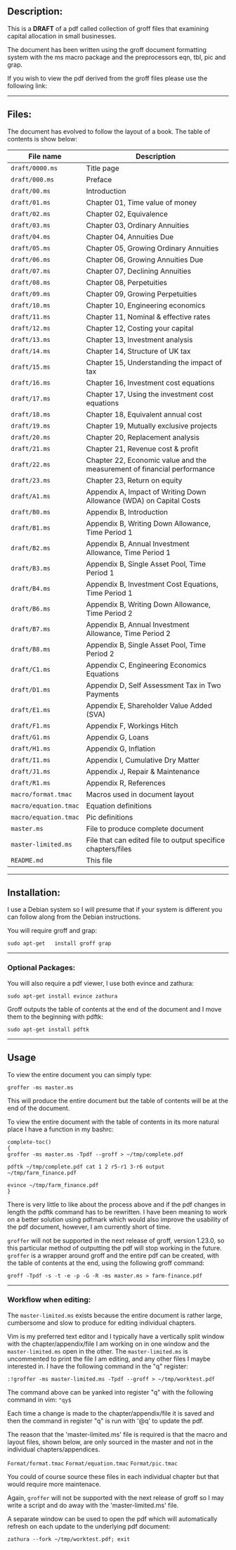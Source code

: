 ## Description:
This is a **DRAFT** of a pdf called 
collection of groff files that examining capital allocation in small
businesses.

The document has been written using the groff document formatting system with
the ms macro package and the preprocessors eqn, tbl, pic and grap.

If you wish to view the pdf derived from the groff files please use the
following link:


---

## Files:
The document has evolved to follow the layout of a book. The table of contents
is show below:

File name | Description
--------- | -----------
`draft/0000.ms` | Title page
`draft/000.ms` | Preface
`draft/00.ms` | Introduction
`draft/01.ms` | Chapter 01, Time value of money
`draft/02.ms` | Chapter 02, Equivalence
`draft/03.ms` | Chapter 03, Ordinary Annuities
`draft/04.ms` | Chapter 04, Annuities Due
`draft/05.ms` | Chapter 05, Growing Ordinary Annuities
`draft/06.ms` | Chapter 06, Growing Annuities Due
`draft/07.ms` | Chapter 07, Declining Annuities
`draft/08.ms` | Chapter 08, Perpetuities
`draft/09.ms` | Chapter 09, Growing Perpetuities
`draft/10.ms` | Chapter 10, Engineering economics
`draft/11.ms` | Chapter 11, Nominal & effective rates
`draft/12.ms` | Chapter 12, Costing your capital
`draft/13.ms` | Chapter 13, Investment analysis
`draft/14.ms` | Chapter 14, Structure of UK tax
`draft/15.ms` | Chapter 15, Understanding the impact of tax
`draft/16.ms` | Chapter 16, Investment cost equations
`draft/17.ms` | Chapter 17, Using the investment cost equations
`draft/18.ms` | Chapter 18, Equivalent annual cost
`draft/19.ms` | Chapter 19, Mutually exclusive projects
`draft/20.ms` | Chapter 20, Replacement analysis
`draft/21.ms` | Chapter 21, Revenue cost & profit
`draft/22.ms` | Chapter 22, Economic value and the measurement of financial performance
`draft/23.ms` | Chapter 23, Return on equity
`draft/A1.ms` | Appendix A, Impact of Writing Down Allowance (WDA) on Capital Costs
`draft/B0.ms` | Appendix B, Introduction
`draft/B1.ms` | Appendix B, Writing Down Allowance, Time Period 1
`draft/B2.ms` | Appendix B, Annual Investment Allowance, Time Period 1
`draft/B3.ms` | Appendix B, Single Asset Pool, Time Period 1
`draft/B4.ms` | Appendix B, Investment Cost Equations, Time Period 1
`draft/B6.ms` | Appendix B, Writing Down Allowance, Time Period 2
`draft/B7.ms` | Appendix B, Annual Investment Allowance, Time Period 2
`draft/B8.ms` | Appendix B, Single Asset Pool, Time Period 2
`draft/C1.ms` | Appendix C, Engineering Economics Equations
`draft/D1.ms` | Appendix D, Self Assessment Tax in Two Payments
`draft/E1.ms` | Appendix E, Shareholder Value Added (SVA)
`draft/F1.ms` | Appendix F, Workings Hitch
`draft/G1.ms` | Appendix G, Loans
`draft/H1.ms` | Appendix G, Inflation
`draft/I1.ms` | Appendix I, Cumulative Dry Matter
`draft/J1.ms` | Appendix J, Repair & Maintenance
`draft/R1.ms` | Appendix R, References
`macro/format.tmac` | Macros used in document layout
`macro/equation.tmac` | Equation definitions
`macro/equation.tmac` | Pic definitions
`master.ms` | File to produce complete document
`master-limited.ms` | File that can edited file to output specifice chapters/files
`README.md` | This file

---

## Installation:
I use a Debian system so I will presume that if your system is different you
can follow along from the Debian instructions.

You will require groff and grap:

`sudo apt-get	install groff grap`

---

### Optional Packages:
You will also require a pdf viewer, I use both evince and zathura:

`sudo apt-get install evince zathura`

Groff outputs the table of contents at the end of the document and I move them
to the beginning with pdftk:

`sudo apt-get install pdftk`

---

## Usage
To view the entire document you can simply type:

`groffer -ms master.ms`

This will produce the entire document but the table of contents will be at the
end of the document.

To view the entire document with the table of contents in its more natural
place I have a function in my bashrc:

```
complete-toc()
{
groffer -ms master.ms -Tpdf --groff > ~/tmp/complete.pdf

pdftk ~/tmp/complete.pdf cat 1 2 r5-r1 3-r6 output ~/tmp/farm_finance.pdf

evince ~/tmp/farm_finance.pdf
}
```

There is very little to like about the process above and if the pdf changes in
length the pdftk command has to be rewritten. I have been meaning to work on a
better solution using pdfmark which would also improve the usability of the pdf
document, however, I am currently short of time.

`groffer` will not be supported in the next release of groff, version 1.23.0,
so this particular method of outputting the pdf will stop working in the
future. `groffer` is a wrapper around groff and the entire pdf can be created,
with the table of contents at the end, using the following groff command:

`groff -Tpdf -s -t -e -p -G -R -ms master.ms > farm-finance.pdf`

---

### Workflow when editing:
The `master-limited.ms` exists because the entire document is rather large,
cumbersome and slow to produce for editing individual chapters.

Vim is my preferred text editor and I typically have a vertically split window
with the chapter/appendix/file I am working on in one window and the
`master-limited.ms` open in the other. The `master-limited.ms` is uncommented
to print the file I am editing, and any other files I maybe interested in. I
have the following command in the "q" register:

`:!groffer -ms master-limited.ms -Tpdf --groff > ~/tmp/worktest.pdf`

The command above can be yanked into register "q" with the following command in
vim: `"qy$`

Each time a change is made to the chapter/appendix/file it is saved and then
the command in register "q" is run with '@q' to update the pdf.

The reason that the 'master-limited.ms' file is required is that the macro and
layout files, shown below, are only sourced in the master and not in the
individual chapters/appendices.

`Format/format.tmac`
`Format/equation.tmac`
`Format/pic.tmac`

You could of course source these files in each individual chapter but that
would require more maintenace.

Again, `groffer` will not be supported with the next release of groff so I may
write a script and do away with the 'master-limited.ms' file. 

A separate window can be used to open the pdf which will automatically refresh
on each update to the underlying pdf document:

`zathura --fork ~/tmp/worktest.pdf; exit`
